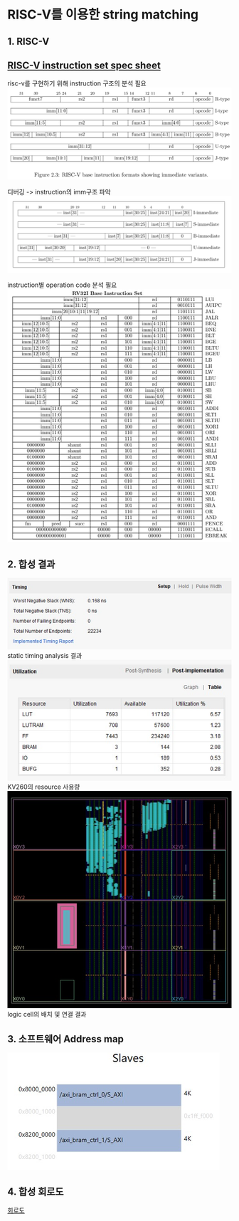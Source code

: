# RISC-V를 이용한 string matching

## 1. RISC-V
## [RISC-V instruction set spec sheet](../../../003%20DOC/external_doc/riscv-spec-20191213.pdf)    
risc-v를 구현하기 위해 instruction 구조의 분석 필요       
![instruction format](../../../003%20DOC/image/RISC-V/Base_instruction_formats_showing_immediate_variants.png)   

디버깅 -> instruction의 imm구조 파악    
![imm](../../../003%20DOC/image/RISC-V/imm.png)    

instruction별 operation code 분석 필요     
![instruction table](../../../003%20DOC/image/RISC-V/instruction_table.jpg)      

## 2. 합성 결과
![timing](./image/timing.jpg)   
static timing analysis 결과    
![utilization](./image/utilization.jpg)   
KV260의 resource 사용량    
![device](./image/device.jpg)   
logic cell의 배치 및 연결 결과    

## 3. 소프트웨어 Address map
![address map](./image/address_map.jpg)      

## 4. 합성 회로도
[회로도](./image/schematic.pdf)    